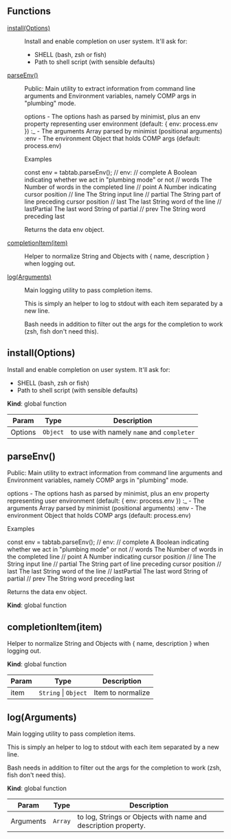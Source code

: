 ## Functions

<dl>
<dt><a href="#install">install(Options)</a></dt>
<dd><p>Install and enable completion on user system. It&#39;ll ask for:</p>
<ul>
<li>SHELL (bash, zsh or fish)</li>
<li>Path to shell script (with sensible defaults)</li>
</ul>
</dd>
<dt><a href="#parseEnv">parseEnv()</a></dt>
<dd><p>Public: Main utility to extract information from command line arguments and
Environment variables, namely COMP args in &quot;plumbing&quot; mode.</p>
<p>options -  The options hash as parsed by minimist, plus an env property
           representing user environment (default: { env: process.env })
   :_      - The arguments Array parsed by minimist (positional arguments)
   :env    - The environment Object that holds COMP args (default: process.env)</p>
<p>Examples</p>
<p>  const env = tabtab.parseEnv();
  // env:
  // complete    A Boolean indicating whether we act in &quot;plumbing mode&quot; or not
  // words       The Number of words in the completed line
  // point       A Number indicating cursor position
  // line        The String input line
  // partial     The String part of line preceding cursor position
  // last        The last String word of the line
  // lastPartial The last word String of partial
  // prev        The String word preceding last</p>
<p>Returns the data env object.</p>
</dd>
<dt><a href="#completionItem">completionItem(item)</a></dt>
<dd><p>Helper to normalize String and Objects with { name, description } when logging out.</p>
</dd>
<dt><a href="#log">log(Arguments)</a></dt>
<dd><p>Main logging utility to pass completion items.</p>
<p>This is simply an helper to log to stdout with each item separated by a new
line.</p>
<p>Bash needs in addition to filter out the args for the completion to work
(zsh, fish don&#39;t need this).</p>
</dd>
</dl>

<a name="install"></a>

## install(Options)
Install and enable completion on user system. It'll ask for:

- SHELL (bash, zsh or fish)
- Path to shell script (with sensible defaults)

**Kind**: global function  

| Param | Type | Description |
| --- | --- | --- |
| Options | <code>Object</code> | to use with namely `name` and `completer` |

<a name="parseEnv"></a>

## parseEnv()
Public: Main utility to extract information from command line arguments and
Environment variables, namely COMP args in "plumbing" mode.

options -  The options hash as parsed by minimist, plus an env property
           representing user environment (default: { env: process.env })
   :_      - The arguments Array parsed by minimist (positional arguments)
   :env    - The environment Object that holds COMP args (default: process.env)

Examples

  const env = tabtab.parseEnv();
  // env:
  // complete    A Boolean indicating whether we act in "plumbing mode" or not
  // words       The Number of words in the completed line
  // point       A Number indicating cursor position
  // line        The String input line
  // partial     The String part of line preceding cursor position
  // last        The last String word of the line
  // lastPartial The last word String of partial
  // prev        The String word preceding last

Returns the data env object.

**Kind**: global function  
<a name="completionItem"></a>

## completionItem(item)
Helper to normalize String and Objects with { name, description } when logging out.

**Kind**: global function  

| Param | Type | Description |
| --- | --- | --- |
| item | <code>String</code> \| <code>Object</code> | Item to normalize |

<a name="log"></a>

## log(Arguments)
Main logging utility to pass completion items.

This is simply an helper to log to stdout with each item separated by a new
line.

Bash needs in addition to filter out the args for the completion to work
(zsh, fish don't need this).

**Kind**: global function  

| Param | Type | Description |
| --- | --- | --- |
| Arguments | <code>Array</code> | to log, Strings or Objects with name and description property. |

